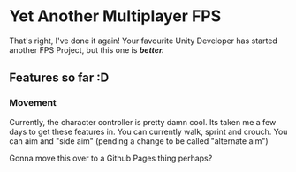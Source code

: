 <h1>Yet Another Multiplayer FPS</h1>

That's right, I've done it again!
Your favourite Unity Developer has started another FPS Project, but this one is ***better.***

## Features so far :D
### Movement
Currently, the character controller is pretty damn cool. Its taken me a few days to get these features in.
You can currently walk, sprint and crouch. You can aim and "side aim" (pending a change to be called "alternate aim")


Gonna move this over to a Github Pages thing perhaps?
